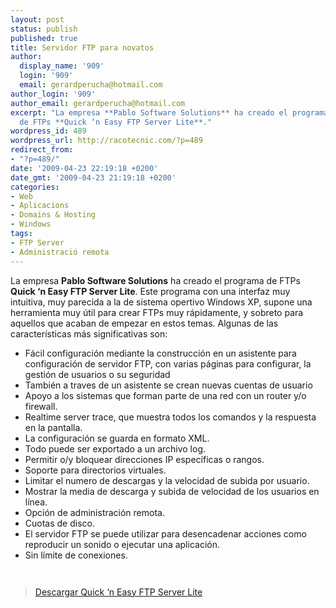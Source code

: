 ```yaml
---
layout: post
status: publish
published: true
title: Servidor FTP para novatos
author:
  display_name: '909'
  login: '909'
  email: gerardperucha@hotmail.com
author_login: '909'
author_email: gerardperucha@hotmail.com
excerpt: "La empresa **Pablo Software Solutions** ha creado el programa
  de FTPs **Quick ‘n Easy FTP Server Lite**."
wordpress_id: 489
wordpress_url: http://racotecnic.com/?p=489
redirect_from:
- "?p=489/"
date: '2009-04-23 22:19:18 +0200'
date_gmt: '2009-04-23 21:19:18 +0200'
categories:
- Web
- Aplicacions
- Domains & Hosting
- Windows
tags:
- FTP Server
- Administració remota
---
```


La empresa **Pablo Software Solutions** ha creado el programa de FTPs **Quick ‘n Easy FTP Server Lite**. Este programa con una interfaz muy intuitiva, muy parecida a la de sistema opertivo Windows XP, supone una herramienta muy útil para crear FTPs muy rápidamente, y sobreto para aquellos que acaban de empezar en estos temas. Algunas de las características más significativas son:

- Fácil configuración mediante la construcción en un asistente para configuración de servidor FTP, con varias páginas para configurar, la gestión de usuarios o su seguridad
- También a traves de un asistente se crean nuevas cuentas de usuario
- Apoyo a los sistemas que forman parte de una red con un router y/o firewall.
- Realtime server trace, que muestra todos los comandos y la respuesta en la pantalla.
- La configuración se guarda en formato XML.
- Todo puede ser exportado a un archivo log.
-  Permitir o/y bloquear direcciones IP específicas o rangos.
- Soporte para directorios virtuales.
- Limitar el numero de descargas y la velocidad de subida por usuario.
- Mostrar la media de descarga y subida de velocidad de los usuarios en línea.
- Opción de administración remota.
- Cuotas de disco.
- El servidor FTP se puede utilizar para desencadenar acciones como reproducir un sonido o ejecutar una aplicación.
- Sin límite de conexiones.


<a href="http://www.filebuzz.com/software_screenshot/full/quick__n_easy_ftp_server-60877.jpg"><img class="aligncenter" title="Quick and easy FTP server" src="http://www.filebuzz.com/software_screenshot/full/quick__n_easy_ftp_server-60877.jpg" alt="" /></a>

<a href="http://www.softpedia.com/screenshots/Quick-n-Easy-FTP-Server_3.png"><img class="aligncenter" title="Quick and easy FTP server configuration" src="http://www.softpedia.com/screenshots/Quick-n-Easy-FTP-Server_3.png" alt="" /></a>

<blockquote>
  <a title="Descargar quick 'n easy FTP server" href="http://www.pablosoftwaresolutions.com/html/quick__n_easy_ftp_server.html">Descargar Quick ‘n Easy FTP Server Lite </a>
</blockquote>
